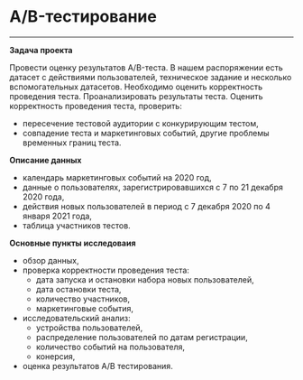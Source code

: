 # A/B-тестирование
---
**Задача проекта**

Провести оценку результатов A/B-теста. В нашем распоряжении есть датасет с действиями пользователей, техническое задание и несколько вспомогательных датасетов.
Необходимо оценить корректность проведения теста. Проанализировать результаты теста. Оценить корректность проведения теста, проверить:
* пересечение тестовой аудитории с конкурирующим тестом,
* совпадение теста и маркетинговых событий, другие проблемы временных границ теста.

**Описание данных**
- календарь маркетинговых событий на 2020 год,
- данные о пользователях, зарегистрировавшихся с 7 по 21 декабря 2020 года,
- действия новых пользователей в период с 7 декабря 2020 по 4 января 2021 года,
- таблица участников тестов.

**Основные пункты исследоваия**
* обзор данных,
* проверка корректности проведения теста: 
     - дата запуска и остановки набора новых пользователей,
     - дата остановки теста,
     - количество участников,
     - маркетинговые события, 
* исследовательский анализ:
     - устройства пользователей,
     - распределение пользователей по датам регистрации,
     - количество событий на пользователя, 
     - конерсия,
* оценка результатов A/B тестирования. 

